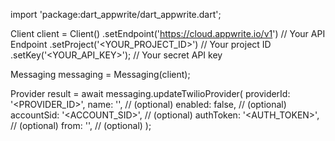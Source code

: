 import 'package:dart_appwrite/dart_appwrite.dart';

Client client = Client()
    .setEndpoint('https://cloud.appwrite.io/v1') // Your API Endpoint
    .setProject('<YOUR_PROJECT_ID>') // Your project ID
    .setKey('<YOUR_API_KEY>'); // Your secret API key

Messaging messaging = Messaging(client);

Provider result = await messaging.updateTwilioProvider(
    providerId: '<PROVIDER_ID>',
    name: '<NAME>', // (optional)
    enabled: false, // (optional)
    accountSid: '<ACCOUNT_SID>', // (optional)
    authToken: '<AUTH_TOKEN>', // (optional)
    from: '<FROM>', // (optional)
);
